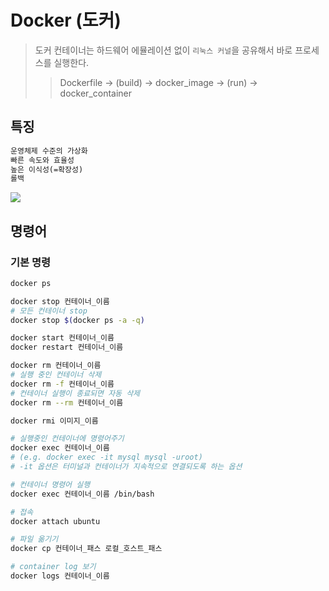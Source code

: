 # Docker (도커)

> 도커 컨테이너는 하드웨어 에뮬레이션 없이 `리눅스 커널`을 공유해서 바로 프로세스를 실행한다.
>
> > Dockerfile -> (build) -> docker_image -> (run) -> docker_container

## 특징

```txt
운영체제 수준의 가상화
빠른 속도와 효율성
높은 이식성(=확장성)
롤백
```

![](/img/hypervisor&container.png)

## 명령어

### 기본 명령

```bash
docker ps

docker stop 컨테이너_이름
# 모든 컨테이너 stop
docker stop $(docker ps -a -q)

docker start 컨테이너_이름
docker restart 컨테이너_이름

docker rm 컨테이너_이름
# 실행 중인 컨테이너 삭제
docker rm -f 컨테이너_이름
# 컨테이너 실행이 종료되면 자동 삭제
docker rm --rm 컨테이너_이름

docker rmi 이미지_이름

# 실행중인 컨테이너에 명령어주기
docker exec 컨테이너_이름
# (e.g. docker exec -it mysql mysql -uroot)
# -it 옵션은 터미널과 컨테이너가 지속적으로 연결되도록 하는 옵션

# 컨테이너 명령어 실행
docker exec 컨테이너_이름 /bin/bash

# 접속
docker attach ubuntu

# 파일 옮기기
docker cp 컨테이너_패스 로컬_호스트_패스

# container log 보기
docker logs 컨테이너_이름
```
